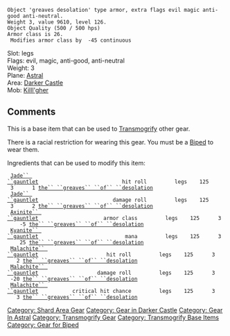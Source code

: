     Object 'greaves desolation' type armor, extra flags evil magic anti-good anti-neutral.
    Weight 3, value 9610, level 126.
    Object Quality (500 / 500 hps)
    Armor class is 26.
     Modifies armor class by  -45 continuous

Slot: legs  
Flags: evil, magic, anti-good, anti-neutral  
Weight: 3  
Plane: [Astral](:Category:_Astral "wikilink")  
Area: [Darker Castle](:Category:Darker_Castle "wikilink")  
Mob: [Killl'gher](Killl'gher "wikilink")  

## Comments

This is a base item that can be used to
[Transmogrify](transmogrify "wikilink") other gear.

There is a racial restriction for wearing this gear. You must be a
[Biped](Biped "wikilink") to wear them.

Ingredients that can be used to modify this item:

` `[`Jade`` ``gauntlet`](Jade_gauntlet "wikilink")`                           hit roll         legs    125      3      1 `[`the`` ``greaves`` ``of`` ``desolation`](the_greaves_of_desolation "wikilink")  
` `[`Jade`` ``gauntlet`](Jade_gauntlet "wikilink")`                        damage roll         legs    125      3      2 `[`the`` ``greaves`` ``of`` ``desolation`](the_greaves_of_desolation "wikilink")  
` `[`Axinite`` ``gauntlet`](Axinite_gauntlet "wikilink")`                     armor class         legs    125      3     -5 `[`the`` ``greaves`` ``of`` ``desolation`](the_greaves_of_desolation "wikilink")  
` `[`Kyanite`` ``gauntlet`](Kyanite_gauntlet "wikilink")`                            mana         legs    125      3     25 `[`the`` ``greaves`` ``of`` ``desolation`](the_greaves_of_desolation "wikilink")  
` `[`Malachite`` ``gauntlet`](Malachite_gauntlet "wikilink")`                      hit roll         legs    125      3      2 `[`the`` ``greaves`` ``of`` ``desolation`](the_greaves_of_desolation "wikilink")  
` `[`Malachite`` ``gauntlet`](Malachite_gauntlet "wikilink")`                   damage roll         legs    125      3    -20 `[`the`` ``greaves`` ``of`` ``desolation`](the_greaves_of_desolation "wikilink")  
` `[`Malachite`` ``gauntlet`](Malachite_gauntlet "wikilink")`           critical hit chance         legs    125      3      3 `[`the`` ``greaves`` ``of`` ``desolation`](the_greaves_of_desolation "wikilink")

[Category: Shard Area Gear](Category:_Shard_Area_Gear "wikilink")
[Category: Gear in Darker
Castle](Category:_Gear_in_Darker_Castle "wikilink") [Category: Gear In
Astral](Category:_Gear_In_Astral "wikilink") [Category: Transmogrify
Gear](Category:_Transmogrify_Gear "wikilink") [Category: Transmogrify
Base Items](Category:_Transmogrify_Base_Items "wikilink") [Category:
Gear for Biped](Category:_Gear_for_Biped "wikilink")
